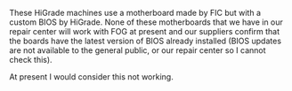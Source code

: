 These HiGrade machines use a motherboard made by FIC but with a custom
BIOS by HiGrade. None of these motherboards that we have in our repair
center will work with FOG at present and our suppliers confirm that the
boards have the latest version of BIOS already installed (BIOS updates
are not available to the general public, or our repair center so I
cannot check this).

At present I would consider this not working.
